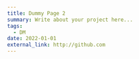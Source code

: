 ```yaml
---
title: Dummy Page 2
summary: Write about your project here...
tags:
  - DM
date: 2022-01-01
external_link: http://github.com
---
```

